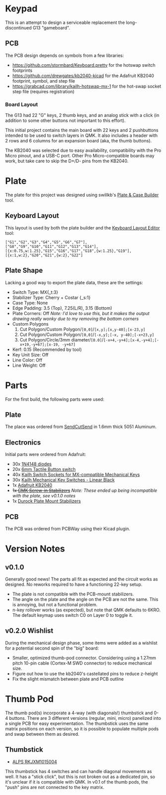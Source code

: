 # Keypad #
This is an attempt to design a serviceable replacement the long-discontinued G13 "gameboard".

## PCB ##
The PCB design depends on symbols from a few libraries:

 - https://github.com/stormbard/Keyboard.pretty for the hotswap switch footprints
 - https://github.com/drewgates/kb2040-kicad for the Adafruit KB2040 footprint, symbol, and step file
 - https://grabcad.com/library/kailh-hotswap-mx-1 for the hot-swap socket step file (requires registration)

### Board Layout ###
The G13 had 22 "G" keys, 2 thumb keys, and an analog stick with a click (in addition to some other buttons not important to this effort).

This initial project contains the main board with 22 keys and 2 pushbuttons intended to be used to switch layers in QMK. It also includes a header with 2 rows and 6 columns for an expansion board (aka, the thumb buttons).

The KB2040 was selected due to easy availability, compatibility with the Pro Micro pinout, and a USB-C port. Other Pro Micro-compatible boards may work, but take care to skip the D+/D- pins from the KB2040.

# Plate #
The plate for this project was designed using swillkb's [Plate & Case Builder](http://builder.swillkb.com/) tool.

## Keyboard Layout ##
This layout is used by both the plate builder and the [Keyboard Layout Editor](http://www.keyboard-layout-editor.com) tool:
```
["G1","G2","G3","G4","G5","G6","G7"],
["G8","G9","G10","G11","G12","G13","G14"],
[{x:0.75,w:1.25},"G15","G16","G17","G18",{w:1.25},"G19"],
[{x:1,w:2},"G20","G21",{w:2},"G22"]
```

## Plate Shape ##
Lacking a good way to export the plate data, these are the settings:

 - Switch Type: MX{_t:3}
 - Stabilizer Type: Cherry + Costar {_s:1}
 - Case Type: None
 - Edge Padding: 3.5 (Top), 7.25(L/R), 3.15 (Bottom)
 - Plate Corners: Off _Note: I'd love to use this, but it makes the output drawing really wonky due to my removing the bottom corners_
 - Custom Polygons
    1. Cut Polygon/Custom Polygon/`[0,0]`/`[x,y];[x,y-40];[x-23,y]`
    2. Cut Polygon/Custom Polygon/`[0,0]`/`[-x,y];[-x, y-40];[-x+23,y]`
    3. Cut Polygon/Circle/3mm diameter/`[0.0]`/`[-x+4,-y+4];[x-4,-y+4];[-x+19,-y+67];[x-19, -y+67]`
 - Kerf: 0.15 (Recommended by tool)
 - Key Unit Size: Off
 - Line Color: Off
 - Line Weight: Off

 # Parts #
 For the first build, the following parts were used:
 ## Plate ##
 The place was ordered from [SendCutSend](https://sendcutsend.com/) in 1.6mm thick 5051 Aluminum.
 ## Electronics ##
 Initial parts were ordered from Adafruit:
  - 30x [1N4148 diodes](https://www.adafruit.com/product/1641)
  - 20x [6mm Tactile Button switch](https://www.adafruit.com/product/367)
  - 40x [Kailh Switch Sockets for MX-compatible Mechanical Keys](https://www.adafruit.com/product/4958)
  - 30x [Kailh Mechanical Key Switches - Linear Black](https://www.adafruit.com/product/4953)
  - 1x [Adafruit KB2040](https://www.adafruit.com/product/5302)
  - ~~1x [GMK Screw-in Stabilizers](https://1upkeyboards.com/shop/parts-and-tools/parts/gmk-screw-in-stabilizers/)~~ _Note: These ended up being incompatible with the plate, see v0.1.0 notes_
  - 1x [Durock Plate Mount Stabilizers](https://1upkeyboards.com/shop/parts-and-tools/parts/durock-plate-mount-stabilizers-60-tkl-piano/)
## PCB ##
The PCB was ordered from PCBWay using their Kicad plugin.

# Version Notes #
## v0.1.0 ##
Generally good news! The parts all fit as expected and the circuit works as designed. No reworks required to have a functioning 22-key setup.

 - The plate is not compatible with the PCB-mount stabilizers.
 - The angle on the plate and the angle on the PCB are not the same. This is annoying, but not a functional problem.
 - n-key rollover works (as expected), but note that QMK defaults to 6KRO. The default keymap uses switch C0 on Layer 0 to toggle it.

 ## v0.2.0 Wishlist ##
 During the mechanical design phase, some items were added as a wishlist for a potential second spin of the "big" board:
  - Smaller, optimized thumb-pod connector. Considering using a 1.27mm pitch 10-pin cable (Cortex-M SWD connector) to reduce mechanical size.
  - Figure out how to use the kb2040's castellated pins to reduce z-height
  - Fix the slight mismatch between plate and PCB outline

 # Thumb Pod #
 The thumb pod(s) incorporate a 4-way (with diagonals!) thumbstick and 0-4 buttons. There are 3 different versions (regular, mini, micro) panelized into a single PCB for easy experimentation. The thumbstick uses the same matrix positions on each version, so it is possible to populate multiple pods and swap between them as desired.

 ## Thumbstick ##
  - [ALPS RKJXM1015004](https://tech.alpsalpine.com/e/products/detail/RKJXM1015004/)

  This thumbstick has 4 switches and can handle diagonal movements as well. It has a "stick click", but this is not broken out as a dedicated pin, so it's unclear if it is compatible with QMK. In v0.1 of the thumb pods, the "push" pins are not connected to the key matrix.